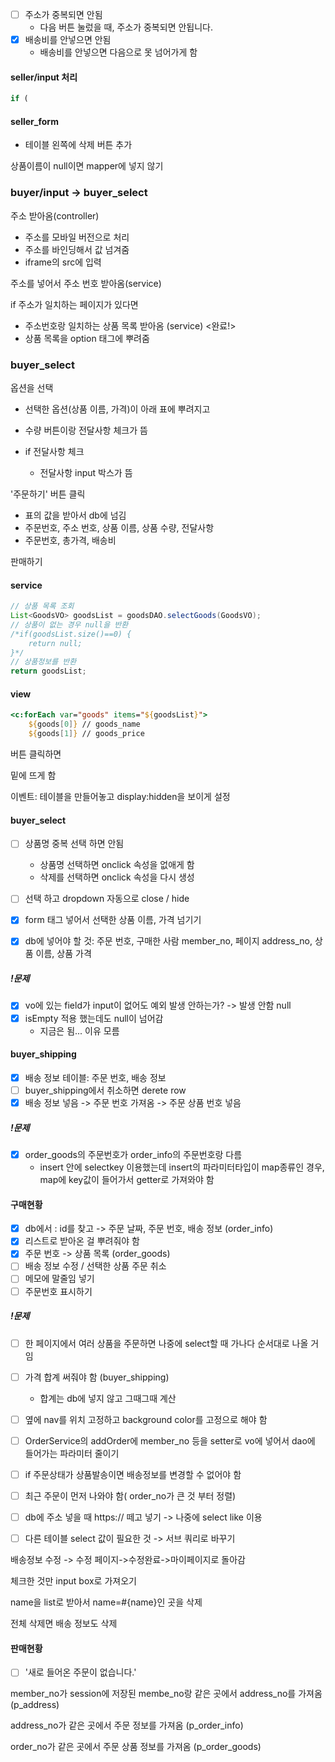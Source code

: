 - [ ] 주소가 중복되면 안됨
  * 다음 버튼 눌렀을 때, 주소가 중복되면 안됩니다.
- [x] 배송비를 안넣으면 안됨
  * 배송비를 안넣으면 다음으로 못 넘어가게 함

#### seller/input 처리

```js
if (
```

#### seller_form

* 테이블 왼쪽에 삭제 버튼 추가



상품이름이 null이면 mapper에 넣지 않기



### buyer/input -> buyer_select

주소 받아옴(controller) 

* 주소를 모바일 버전으로 처리
* 주소를 바인딩해서 값 넘겨줌
* iframe의 src에 입력

주소를 넣어서 주소 번호 받아옴(service)

if 주소가 일치하는 페이지가 있다면

* 주소번호랑 일치하는 상품 목록 받아옴 (service) <완료!>
* 상품 목록을 option 태그에 뿌려줌

### buyer_select

옵션을 선택

* 선택한 옵션(상품 이름, 가격)이 아래 표에 뿌려지고

* 수량 버튼이랑 전달사항 체크가 뜸
* if 전달사항 체크
  * 전달사항 input 박스가 뜸

'주문하기' 버튼 클릭

* 표의 값을 받아서 db에 넘김
* 주문번호, 주소 번호, 상품 이름, 상품 수량, 전달사항
* 주문번호, 총가격, 배송비





판매하기 

#### service

```java
// 상품 목록 조회
List<GoodsVO> goodsList = goodsDAO.selectGoods(GoodsVO);
// 상품이 없는 경우 null을 반환
/*if(goodsList.size()==0) {
    return null;
}*/
// 상품정보를 반환
return goodsList;
```

#### view

```jsp
<c:forEach var="goods" items="${goodsList}">
    ${goods[0]} // goods_name
    ${goods[1]} // goods_price
```

버튼 클릭하면 

밑에 뜨게 함



이벤트: 테이블을 만들어놓고 display:hidden을 보이게 설정

#### buyer_select

- [ ] 상품명 중복 선택 하면 안됨
  * 상품명 선택하면 onclick 속성을 없애게 함
  * 삭제를 선택하면 onclick 속성을 다시 생성
- [ ] 선택 하고 dropdown 자동으로 close / hide


- [x] form 태그 넣어서 선택한 상품 이름, 가격 넘기기
- [x] db에 넣어야 할 것: 주문 번호, 구매한 사람 member_no, 페이지 address_no, 상품 이름, 상품 가격

##### !문제

- [x] vo에 있는 field가 input이 없어도 예외 발생 안하는가? -> 발생 안함 null
- [x] isEmpty 적용 했는데도 null이 넘어감
  * 지금은 됨... 이유 모름

#### buyer_shipping


- [x] 배송 정보 테이블: 주문 번호, 배송 정보
- [ ] buyer_shipping에서 취소하면 derete row
- [x] 배송 정보 넣음 -> 주문 번호 가져옴 -> 주문 상품 번호 넣음

##### !문제

- [x] order_goods의 주문번호가 order_info의 주문번호랑 다름
  * insert 안에 selectkey 이용했는데  insert의 파라미터타입이 map종류인 경우, map에 key값이 들어가서 getter로 가져와야 함



#### 구매현황

- [x] db에서 : id를 찾고 -> 주문 날짜, 주문 번호, 배송 정보 (order_info)
- [x] 리스트로 받아온 걸 뿌려줘야 함 
- [x] 주문 번호 -> 상품 목록 (order_goods)
- [ ] 배송 정보 수정 / 선택한 상품 주문 취소
- [ ] 메모에 말줄임 넣기
- [ ] 주문번호 표시하기

##### !문제

- [ ] 한 페이지에서 여러 상품을 주문하면 나중에 select할 때 가나다 순서대로 나올 거임
- [ ] 가격 합계 써줘야 함 (buyer_shipping)
  * 합계는 db에 넣지 않고 그때그때 계산
- [ ] 옆에 nav를 위치 고정하고 background color를 고정으로 해야 함
- [ ] OrderService의 addOrder에 member_no 등을 setter로 vo에 넣어서 dao에 들어가는 파라미터 줄이기
- [ ] if 주문상태가 상품발송이면 배송정보를 변경할 수 없어야 함
- [ ] 최근 주문이 먼저 나와야 함( order_no가 큰 것 부터 정렬)
- [ ] db에 주소 넣을 때 https:// 떼고 넣기 -> 나중에 select like 이용
- [ ] 다른 테이블 select 값이 필요한 것 -> 서브 쿼리로 바꾸기



배송정보 수정 -> 수정 페이지->수정완료->마이페이지로 돌아감

체크한 것만 input box로 가져오기

name을 list로 받아서 name=#{name}인 곳을 삭제

전체 삭제면 배송 정보도 삭제



#### 판매현황

- [ ] '새로 들어온 주문이 없습니다.'

member_no가 session에 저장된 membe_no랑 같은 곳에서 address_no를 가져옴 (p_address)

address_no가 같은 곳에서 주문 정보를 가져옴 (p_order_info)

order_no가 같은 곳에서 주문 상품 정보를 가져옴 (p_order_goods)

